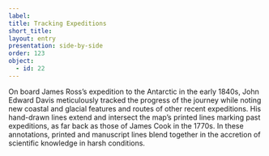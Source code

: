 ```yaml
---
label: 
title: Tracking Expeditions
short_title: 
layout: entry
presentation: side-by-side
order: 123
object:
  - id: 22
---
```

On board James Ross’s expedition to the Antarctic in the early 1840s, John Edward Davis meticulously tracked the progress of the journey while noting new coastal and glacial features and routes of other recent expeditions. His hand-drawn lines extend and intersect the map’s printed lines marking past expeditions, as far back as those of James Cook in the 1770s. In these annotations, printed and manuscript lines blend together in the accretion of scientific knowledge in harsh conditions. 